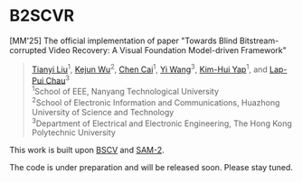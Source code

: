 # B2SCVR
[MM'25] The official implementation of paper "Towards Blind Bitstream-corrupted Video Recovery: A Visual Foundation Model-driven Framework"

> [Tianyi Liu]()<sup>1</sup>, [Kejun Wu]()<sup>2</sup>, [Chen Cai]()<sup>1</sup>, [Yi Wang]()<sup>3</sup>, [Kim-Hui Yap]()<sup>1</sup>, and [Lap-Pui Chau]()<sup>3</sup><br>
> <sup>1</sup>School of EEE, Nanyang Technological University<br>
> <sup>2</sup>School of Electronic Information and Communications, Huazhong University of Science and Technology<br>
> <sup>3</sup>Department of Electrical and Electronic Engineering, The Hong Kong Polytechnic University

This work is built upon [BSCV](https://github.com/LIUTIGHE/BSCV-Dataset) and [SAM-2](https://github.com/facebookresearch/sam2).

The code is under preparation and will be released soon. Please stay tuned.
